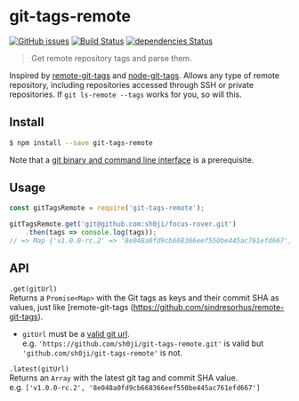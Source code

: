 # git-tags-remote
[![GitHub issues](https://img.shields.io/npm/v/git-tags-remote.svg)](https://www.npmjs.com/package/git-tags-remote) [![Build Status](https://travis-ci.org/sh0ji/git-tags-remote.svg?branch=master)](https://travis-ci.org/sh0ji/git-tags-remote) [![dependencies Status](https://david-dm.org/sh0ji/git-tags-remote/status.svg)](https://david-dm.org/sh0ji/git-tags-remote)
> Get remote repository tags and parse them.

Inspired by [remote-git-tags](https://github.com/sindresorhus/remote-git-tags) and [node-git-tags](https://github.com/bfricka/node-git-tags). Allows any type of remote repository, including repositories accessed through SSH or private repositories. If `git ls-remote --tags` works for you, so will this.

## Install
```sh
$ npm install --save git-tags-remote
```
Note that a [git binary and command line interface](https://git-scm.com/book/en/v2/Getting-Started-Installing-Git) is a prerequisite.

## Usage
```javascript
const gitTagsRemote = require('git-tags-remote');

gitTagsRemote.get('git@github.com:sh0ji/focus-rover.git')
    .then(tags => console.log(tags));
// => Map {'v1.0.0-rc.2' => '8e048a0fd9cb668366eef550be445ac761efd667', ...}
```

## API
`.get(gitUrl)`  
Returns a `Promise<Map>` with the Git tags as keys and their commit SHA as values, just like [remote-git-tags (https://github.com/sindresorhus/remote-git-tags).  
 * `gitUrl` must be a [valid git url](https://git-scm.com/docs/git-clone#_git_urls_a_id_urls_a).  
      e.g. `'https://github.com/sh0ji/git-tags-remote.git'` is valid but `'github.com/sh0ji/git-tags-remote'` is not.

`.latest(gitUrl)`  
Returns an `Array` with the latest git tag and commit SHA value.  
    e.g. `['v1.0.0-rc.2', '8e048a0fd9cb668366eef550be445ac761efd667']`
